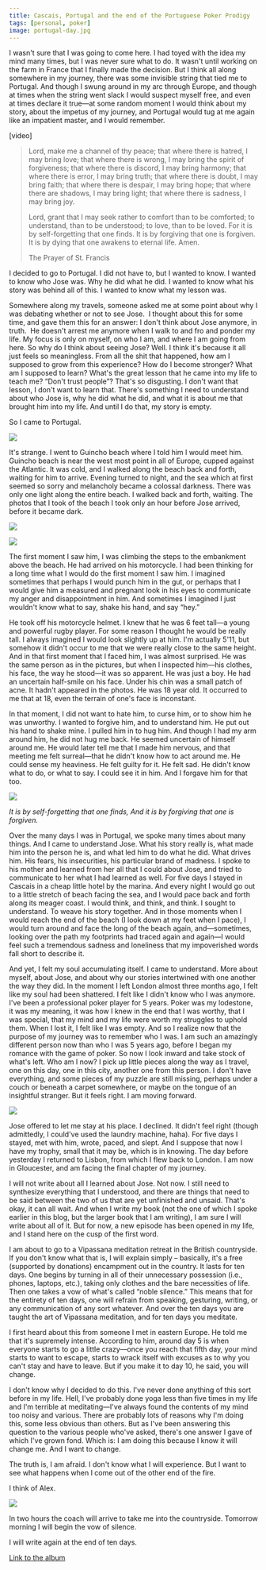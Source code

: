```yaml
---
title: Cascais, Portugal and the end of the Portuguese Poker Prodigy
tags: [personal, poker]
image: portugal-day.jpg
---
```


I wasn't sure that I was going to come here. I had toyed with the idea my mind many times, but I was never sure what to do. It wasn't until working on the farm in France that I finally made the decision. But I think all along somewhere in my journey, there was some invisible string that tied me to Portugal. And though I swung around in my arc through Europe, and though at times when the string went slack I would suspect myself free, and even at times declare it true&mdash;at some random moment I would think about my story, about the impetus of my journey, and Portugal would tug at me again like an impatient master, and I would remember.

<div class="ui embed" data-url="https://www.youtube.com/embed/FkdKLScgGDo">[video]</div>

> Lord, make me a channel of thy peace;
>  that where there is hatred, I may bring love;
>  that where there is wrong, I may bring the spirit of forgiveness;
>  that where there is discord, I may bring harmony;
>  that where there is error, I may bring truth;
>  that where there is doubt, I may bring faith;
>  that where there is despair, I may bring hope;
>  that where there are shadows, I may bring light;
>  that where there is sadness, I may bring joy.
>
> Lord, grant that I may seek rather to comfort than to be comforted;
>  to understand, than to be understood;
>  to love, than to be loved.
>  For it is by self-forgetting that one finds.
>  It is by forgiving that one is forgiven.
>  It is by dying that one awakens to eternal life.
>  Amen.
>
> <div class="source">The Prayer of St. Francis</div>

I decided to go to Portugal. I did not have to, but I wanted to know. I wanted to know who Jose was. Why he did what he did. I wanted to know what his story was behind all of this. I wanted to know what my lesson was.

Somewhere along my travels, someone asked me at some point about why I was debating whether or not to see Jose.  I thought about this for some time, and gave them this for an answer: I don't think about Jose anymore, in truth.  He doesn't arrest me anymore when I walk to and fro and ponder my life. My focus is only on myself, on who I am, and where I am going from here. So why do I think about seeing Jose? Well. I think it's because it all just feels so meaningless. From all the shit that happened, how am I supposed to grow from this experience? How do I become stronger? What am I supposed to learn? What's the great lesson that he came into my life to teach me? &ldquo;Don't trust people&rdquo;? That's so disgusting. I don't want that lesson, I don't want to learn that. There's something I need to understand about who Jose is, why he did what he did, and what it is about me that brought him into my life. And until I do that, my story is empty.

So I came to Portugal.

![](http://4.bp.blogspot.com/-KJHWV0ylCSw/TrqK-KhSy5I/AAAAAAAABJ8/znLpEoeC7us/s1600/IMG_4095.JPG)

It's strange. I went to Guincho beach where I told him I would meet him. Guincho beach is near the west most point in all of Europe, cupped against the Atlantic. It was cold, and I walked along the beach back and forth, waiting for him to arrive. Evening turned to night, and the sea which at first seemed so sorry and melancholy became a colossal darkness. There was only one light along the entire beach. I walked back and forth, waiting. The photos that I took of the beach I took only an hour before Jose arrived, before it became dark.

![](http://3.bp.blogspot.com/-kauxVhDZyKg/TrqLzyjbRtI/AAAAAAAABLQ/f9XrMcq6nFk/s1600/IMG_4230.JPG)

![](http://3.bp.blogspot.com/-k8dUNqbHZ4M/TrqM5U19KrI/AAAAAAAABMA/GgQa2RSkd_0/s1600/IMG_4313.JPG)

The first moment I saw him, I was climbing the steps to the embankment above the beach. He had arrived on his motorcycle. I had been thinking for a long time what I would do the first moment I saw him. I imagined sometimes that perhaps I would punch him in the gut, or perhaps that I would give him a measured and pregnant look in his eyes to communicate my anger and disappointment in him. And sometimes I imagined I just wouldn't know what to say, shake his hand, and say &ldquo;hey.&rdquo;

He took off his motorcycle helmet. I knew that he was 6 feet tall&mdash;a young and powerful rugby player. For some reason I thought he would be really tall. I always imagined I would look slightly up at him. I'm actually 5'11, but somehow it didn't occur to me that we were really close to the same height. And in that first moment that I faced him, I was almost surprised. He was the same person as in the pictures, but when I inspected him&mdash;his clothes, his face, the way he stood&mdash;it was so apparent. He was just a boy. He had an uncertain half-smile on his face. Under his chin was a small patch of acne. It hadn't appeared in the photos. He was 18 year old. It occurred to me that at 18, even the terrain of one's face is inconstant.

In that moment, I did not want to hate him, to curse him, or to show him he was unworthy. I wanted to forgive him, and to understand him. He put out his hand to shake mine. I pulled him in to hug him. And though I had my arm around him, he did not hug me back. He seemed uncertain of himself around me. He would later tell me that I made him nervous, and that meeting me felt surreal&mdash;that he didn't know how to act around me. He could sense my heaviness. He felt guilty for it. He felt sad. He didn't know what to do, or what to say. I could see it in him. And I forgave him for that too.

![](http://2.bp.blogspot.com/-0ew1inRevyw/TrqLTAGdZNI/AAAAAAAABKk/B52ad-nEGr4/s1600/IMG_4130.JPG)

*It is by self-forgetting that one finds,
 And it is by forgiving that one is forgiven.*

Over the many days I was in Portugal, we spoke many times about many things. And I came to understand Jose. What his story really is, what made him into the person he is, and what led him to do what he did. What drives him. His fears, his insecurities, his particular brand of madness. I spoke to his mother and learned from her all that I could about Jose, and tried to communicate to her what I had learned as well. For five days I stayed in Cascais in a cheap little hotel by the marina. And every night I would go out to a little stretch of beach facing the sea, and I would pace back and forth along its meager coast. I would think, and think, and think. I sought to understand. To weave his story together. And in those moments when I would reach the end of the beach (I look down at my feet when I pace), I would turn around and face the long of the beach again, and&mdash;sometimes, looking over the path my footprints had traced again and again&mdash;I would feel such a tremendous sadness and loneliness that my impoverished words fall short to describe it.

And yet, I felt my soul accumulating itself. I came to understand. More about myself, about Jose, and about why our stories intertwined with one another the way they did. In the moment I left London almost three months ago, I felt like my soul had been shattered. I felt like I didn't know who I was anymore. I've been a professional poker player for 5 years. Poker was my lodestone, it was my meaning, it was how I knew in the end that I was worthy, that I was special, that my mind and my life were worth my struggles to uphold them. When I lost it, I felt like I was empty. And so I realize now that the purpose of my journey was to remember who I was. I am such an amazingly different person now than who I was 5 years ago, before I began my romance with the game of poker. So now I look inward and take stock of what's left. Who am I now? I pick up little pieces along the way as I travel, one on this day, one in this city, another one from this person. I don't have everything, and some pieces of my puzzle are still missing, perhaps under a couch or beneath a carpet somewhere, or maybe on the tongue of an insightful stranger. But it feels right. I am moving forward.

![](http://1.bp.blogspot.com/-kfz0hL6HGTo/TrqNZl4kmHI/AAAAAAAABMM/z4hRzWw3YYw/s1600/IMG_4339.JPG)

Jose offered to let me stay at his place. I declined. It didn't feel right (though admittedly, I could've used the laundry machine, haha). For five days I stayed, met with him, wrote, paced, and slept. And I suppose that now I have my trophy, small that it may be, which is in knowing. The day before yesterday I returned to Lisbon, from which I flew back to London. I am now in Gloucester, and am facing the final chapter of my journey.

I will not write about all I learned about Jose. Not now. I still need to synthesize everything that I understood, and there are things that need to be said between the two of us that are yet unfinished and unsaid. That's okay, it can all wait. And when I write my book (not the one of which I spoke earlier in this blog, but the larger book that I am writing), I am sure I will write about all of it. But for now, a new episode has been opened in my life, and I stand here on the cusp of the first word.

I am about to go to a Vipassana meditation retreat in the British countryside. If you don't know what that is, I will explain simply – basically, it's a free (supported by donations) encampment out in the country. It lasts for ten days. One begins by turning in all of their unnecessary possession (i.e., phones, laptops, etc.), taking only clothes and the bare necessities of life. Then one takes a vow of what's called &ldquo;noble silence.&rdquo; This means that for the entirety of ten days, one will refrain from speaking, gesturing, writing, or any communication of any sort whatever. And over the ten days you are taught the art of Vipassana meditation, and for ten days you meditate.

I first heard about this from someone I met in eastern Europe. He told me that it's supremely intense. According to him, around day 5 is when everyone starts to go a little crazy&mdash;once you reach that fifth day, your mind starts to want to escape, starts to wrack itself with excuses as to why you can't stay and have to leave. But if you make it to day 10, he said, you will change.

I don't know why I decided to do this. I've never done anything of this sort before in my life. Hell, I've probably done yoga less than five times in my life and I'm terrible at meditating&mdash;I've always found the contents of my mind too noisy and various. There are probably lots of reasons why I'm doing this, some less obvious than others. But as I've been answering this question to the various people who've asked, there's one answer I gave of which I've grown fond. Which is: I am doing this because I know it will change me. And I want to change.

The truth is, I am afraid. I don't know what I will experience. But I want to see what happens when I come out of the other end of the fire.

I think of Alex.

![](http://2.bp.blogspot.com/-vYS_5F8nu68/TrqLnA_NIZI/AAAAAAAABK8/-TuZiKyjsjM/s1600/IMG_4156.JPG)

In two hours the coach will arrive to take me into the countryside. Tomorrow morning I will begin the vow of silence.

I will write again at the end of ten days.

[Link to the album](https://picasaweb.google.com/108744345603058204692/Portugal)
